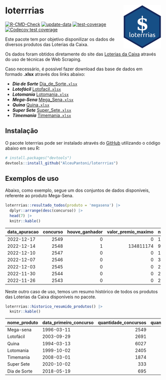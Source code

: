 
<!-- README.md is generated from README.Rmd. Please edit that file -->

# loterrrias <img src="man/figures/logo.png" align="right" height="139" />

<!-- badges: start -->

[![R-CMD-Check](https://github.com/AlceuPantoni/loterrrias/actions/workflows/R-CMD-check.yaml/badge.svg?branch=main)](https://github.com/AlceuPantoni/loterrrias/actions/workflows/R-CMD-check.yaml)
[![update-data](https://github.com/AlceuPantoni/loterrrias/actions/workflows/update-data.yaml/badge.svg)](https://github.com/AlceuPantoni/loterrrias/actions/workflows/update-data.yaml)
[![test-coverage](https://github.com/AlceuPantoni/loterrrias/actions/workflows/test-coverage.yaml/badge.svg?branch=main)](https://github.com/AlceuPantoni/loterrrias/actions/workflows/test-coverage.yaml)
[![Codecov test
coverage](https://codecov.io/gh/AlceuPantoni/loterrrias/branch/main/graph/badge.svg)](https://codecov.io/gh/AlceuPantoni/loterrrias?branch=main)
<!-- badges: end -->

Este pacote tem por objetivo disponilizar os dados de diversos produtos
das Loterias da Caixa.

Os dados foram obtidos diretamente do site das [Loterias da
Caixa](https://loterias.caixa.gov.br/Paginas/default.aspx) através do
uso de técnicas de Web Scraping.

Caso necessário, é possível fazer download das base de dados em formado
**.xlsx** através dos links abaixo:

  - ***Dia de Sorte***
    [Dia\_de\_Sorte`.xlsx`](https://raw.githubusercontent.com/AlceuPantoni/loterrrias/main/data-raw/resultados_diadesorte.xlsx)
  - ***Lotofácil***
    [Lotofacil`.xlsx`](https://raw.githubusercontent.com/AlceuPantoni/loterrrias/main/data-raw/resultados_lotofacil.xlsx)
  - ***Lotomania***
    [Lotomania`.xlsx`](https://raw.githubusercontent.com/AlceuPantoni/loterrrias/main/data-raw/resultados_lotomania.xlsx)
  - ***Mega-Sena***
    [Mega\_Sena`.xlsx`](https://raw.githubusercontent.com/AlceuPantoni/loterrrias/main/data-raw/resultados_megasena.xlsx)
  - ***Quina***
    [Quina`.xlsx`](https://raw.githubusercontent.com/AlceuPantoni/loterrrias/main/data-raw/resultados_quina.xlsx)
  - ***Super Sete***
    [Super\_Sete`.xlsx`](https://raw.githubusercontent.com/AlceuPantoni/loterrrias/main/data-raw/resultados_supersete.xlsx)
  - ***Timemania***
    [Timemania`.xlsx`](https://raw.githubusercontent.com/AlceuPantoni/loterrrias/main/data-raw/resultados_timemania.xlsx)

## Instalação

O pacote loterrrias pode ser instalado através do
[GitHub](https://github.com/) utilizando o código abaixo em seu R:

``` r
# install.packages("devtools")
devtools::install_github("AlceuPantoni/loterrrias")
```

## Exemplos de uso

Abaixo, como exemplo, segue um dos conjuntos de dados disponíveis,
referente ao produto Mega-Sena.

``` r
loterrrias::resultado_todos(produto = 'megasena') |> 
  dplyr::arrange(desc(concurso)) |> 
  head(7) |> 
  knitr::kable()
```

| data\_apuracao | concurso | houve\_ganhador | valor\_premio\_maximo | numeros\_sorteados | num\_1 | num\_2 | num\_3 | num\_4 | num\_5 | num\_6 |
| :------------- | -------: | --------------: | --------------------: | :----------------- | -----: | -----: | -----: | -----: | -----: | -----: |
| 2022-12-17     |     2549 |               0 |                     0 | 1;6;10;30;33;35    |      1 |      6 |     10 |     30 |     33 |     35 |
| 2022-12-14     |     2548 |               1 |             134811174 | 9;15;23;25;29;30   |      9 |     15 |     23 |     25 |     29 |     30 |
| 2022-12-10     |     2547 |               0 |                     0 | 10;25;31;37;38;57  |     10 |     25 |     31 |     37 |     38 |     57 |
| 2022-12-07     |     2546 |               0 |                     0 | 3;23;28;34;38;48   |      3 |     23 |     28 |     34 |     38 |     48 |
| 2022-12-03     |     2545 |               0 |                     0 | 20;23;32;36;39;57  |     20 |     23 |     32 |     36 |     39 |     57 |
| 2022-11-30     |     2544 |               0 |                     0 | 25;38;45;53;55;56  |     25 |     38 |     45 |     53 |     55 |     56 |
| 2022-11-26     |     2543 |               0 |                     0 | 2;5;27;30;46;53    |      2 |      5 |     27 |     30 |     46 |     53 |

Neste outro caso de uso, temos um resumo histórico de todos os produtos
das Loterias da Caixa disponíveis no pacote.

``` r
loterrrias::historico_resumido_produtos() |> 
  knitr::kable()
```

| nome\_produto | data\_primeiro\_concurso | quantidade\_concursos | quantidade\_concursos\_com\_ganhador | percentual\_com\_ganhador | media\_premiacao | maior\_premio | menor\_premio | total\_dezenas\_sorteadas | numero\_mais\_sorteado | numero\_menos\_sorteado |
| :------------ | :----------------------- | --------------------: | -----------------------------------: | ------------------------: | ---------------: | ------------: | ------------: | ------------------------: | ---------------------: | ----------------------: |
| Mega-sena     | 1996-03-11               |                  2549 |                                  579 |                      0.23 |       23140959.3 |     289420865 |     348732.75 |                     15294 |                     53 |                      26 |
| Lotofácil     | 2003-09-29               |                  2691 |                                 2420 |                      0.90 |         892519.5 |       8227507 |      10712.22 |                     40365 |                     20 |                       8 |
| Quina         | 1994-03-13               |                  6027 |                                 2481 |                      0.41 |        3248605.7 |     579215957 |      14230.37 |                     30135 |                      4 |                      47 |
| Lotomania     | 1999-10-02               |                  2405 |                                  651 |                      0.27 |        2245039.5 |      37261930 |     109348.66 |                     48100 |                     47 |                      96 |
| Timemania     | 2008-03-01               |                  1874 |                                   68 |                      0.04 |       27234282.4 |     818652938 |     164711.44 |                     13118 |                     20 |                      53 |
| Super Sete    | 2020-10-02               |                   333 |                                   18 |                      0.05 |        2458611.5 |       7786503 |     124747.77 |                      2331 |                      9 |                       4 |
| Dia de Sorte  | 2018-05-19               |                   695 |                                  242 |                      0.35 |         792377.1 |       3770060 |      59101.35 |                      4865 |                     10 |                       1 |
